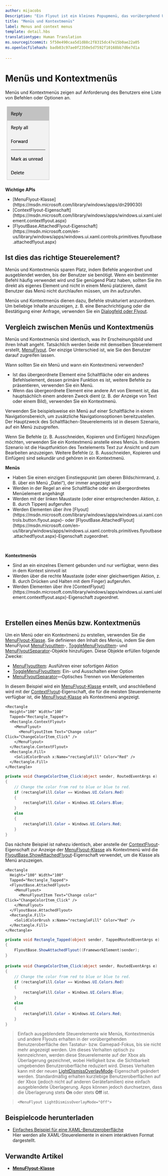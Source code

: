 ```yaml
---
author: mijacobs
Description: "Ein Flyout ist ein kleines Popupmenü, das vorübergehend UI zu aktuellen Benutzeraktionen anzeigt."
title: "Menüs und Kontextmenüs"
label: Menus and context menus
template: detail.hbs
translationtype: Human Translation
ms.sourcegitcommit: 5f50e490caa5d1d88c2f8315dc47e15b0ae22a05
ms.openlocfilehash: badb03c97ae0f2350e5d7592f10168bb7d6e7d1a

---
```

# <a name="menus-and-context-menus"></a>Menüs und Kontextmenüs

<link rel="stylesheet" href="https://az835927.vo.msecnd.net/sites/uwp/Resources/css/custom.css"> 

Menüs und Kontextmenüs zeigen auf Anforderung des Benutzers eine Liste von Befehlen oder Optionen an.

![Beispiel für ein typisches Kontextmenü](images/controls_contextmenu_singlepane.png)

<div class="important-apis" >
<b>Wichtige APIs</b><br/>
<ul>
<li>[MenuFlyout-Klasse](https://msdn.microsoft.com/library/windows/apps/dn299030)</li>
<li>[ContextFlyout-Eigenschaft](https://msdn.microsoft.com/library/windows/apps/windows.ui.xaml.uielement.contextflyout.aspx)</li>
<li>[FlyoutBase.AttachedFlyout-Eigenschaft](https://msdn.microsoft.com/en-us/library/windows/apps/windows.ui.xaml.controls.primitives.flyoutbase.attachedflyout.aspx)</li>
</ul>
</div>


## <a name="is-this-the-right-control"></a>Ist dies das richtige Steuerelement?
Menüs und Kontextmenüs sparen Platz, indem Befehle angeordnet und ausgeblendet werden, bis der Benutzer sie benötigt. Wenn ein bestimmter Befehl häufig verwendet wird und Sie genügend Platz haben, sollten Sie ihn direkt als eigenes Element und nicht in einem Menü platzieren, damit Benutzer das Menü nicht durchlaufen müssen, um ihn aufzurufen. 

Menüs und Kontextmenüs dienen dazu, Befehle strukturiert anzuordnen. Um beliebige Inhalte anzuzeigen, z. B. eine Benachrichtigung oder die Bestätigung einer Anfrage, verwenden Sie ein [Dialogfeld oder Flyout](dialogs.md).  


## <a name="menus-vs-context-menus"></a>Vergleich zwischen Menüs und Kontextmenüs

Menüs und Kontextmenüs sind identisch, was ihr Erscheinungsbild und ihren Inhalt angeht. Tatsächlich werden beide mit demselben Steuerelement erstellt, [MenuFlyout](https://msdn.microsoft.com/library/windows/apps/dn299030). Der einzige Unterschied ist, wie Sie den Benutzer darauf zugreifen lassen. 

Wann sollten Sie ein Menü und wann ein Kontextmenü verwenden?
* Ist das übergeordnete Element eine Schaltfläche oder ein anderes Befehlselement, dessen primäre Funktion es ist, weitere Befehle zu präsentieren, verwenden Sie ein Menü.
* Wenn das übergeordnete Element eine andere Art von Element ist, das hauptsächlich einem anderen Zweck dient (z. B. der Anzeige von Text oder einem Bild), verwenden Sie ein Kontextmenü. 

Verwenden Sie beispielsweise ein Menü auf einer Schaltfläche in einem Navigationsbereich, um zusätzliche Navigationsoptionen bereitzustellen. Der Hauptzweck des Schaltflächen-Steuerelements ist in diesem Szenario, auf ein Menü zuzugreifen. 

Wenn Sie Befehle (z. B. Ausschneiden, Kopieren und Einfügen) hinzufügen möchten, verwenden Sie ein Kontextmenü anstelle eines Menüs. In diesem Szenario ist die Hauptfunktion des Textelements Text zur Ansicht und zum Bearbeiten anzuzeigen. Weitere Befehle (z. B. Ausschneiden, Kopieren und Einfügen) sind sekundär und gehören in ein Kontextmenü. 

<div class="side-by-side">
<div class="side-by-side-content">
  <div class="side-by-side-content-left">
   <p><b>Menüs</b></p>
<p>
<ul>
<li>Haben Sie einen einzigen Einstiegspunkt (am oberen Bildschirmrand, z. B. über ein Menü „Datei“), der immer angezeigt wird</li>
<li>Werden in der Regel an eine Schaltfläche oder ein übergeordnetes Menüelement angehängt</li>
<li>Werden mit der linken Maustaste (oder einer entsprechenden Aktion, z. B. durch Tippen) aufgerufen</li>  
<li>Werden Elementen über ihre [Flyout](https://msdn.microsoft.com/library/windows/apps/windows.ui.xaml.controls.button.flyout.aspx)- oder [FlyoutBase.AttachedFlyout](https://msdn.microsoft.com/en-us/library/windows/apps/windows.ui.xaml.controls.primitives.flyoutbase.attachedflyout.aspx)-Eigenschaft zugeordnet.</li> 
</ul>
</p><br/>

  </div>
  <div class="side-by-side-content-right">
   <p><b>Kontextmenüs</b></p>
   
<ul>
<li>Sind an ein einzelnes Element gebunden und nur verfügbar, wenn dies in dem Kontext sinnvoll ist</li>
<li>Werden über die rechte Maustaste (oder einer gleichwertigen Aktion, z. B. durch Drücken und Halten mit dem Finger) aufgerufen.</li>
<li>Werden Elementen über ihre [ContextFlyout](https://msdn.microsoft.com/library/windows/apps/windows.ui.xaml.uielement.contextflyout.aspx)-Eigenschaft zugeordnet.  
</ul><br/>

  </div>
</div>
</div>

## <a name="create-a-menu-or-a-context-menu"></a>Erstellen eines Menüs bzw. Kontextmenüs

Um ein Menü oder ein Kontextmenü zu erstellen, verwenden Sie die [MenuFlyout-Klasse](https://msdn.microsoft.com/library/windows/apps/dn299030). Sie definieren den Inhalt des Menüs, indem Sie dem MenuFlyout [MenuFlyoutItem](https://msdn.microsoft.com/en-us/library/windows/apps/xaml/windows.ui.xaml.controls.menuflyoutitem.aspx)-, [ToggleMenuFlyoutItem](https://msdn.microsoft.com/en-us/library/windows/apps/xaml/windows.ui.xaml.controls.togglemenuflyoutitem.aspx)- und [MenuFlyoutSeparator](https://msdn.microsoft.com/en-us/library/windows/apps/xaml/windows.ui.xaml.controls.menuflyoutseparator.aspx)-Objekte hinzufügen. Diese Objekte erfüllen folgende Zwecke:
* [MenuFlyoutItem](https://msdn.microsoft.com/en-us/library/windows/apps/xaml/windows.ui.xaml.controls.menuflyoutitem.aspx): Ausführen einer sofortigen Aktion
* [ToggleMenuFlyoutItem](https://msdn.microsoft.com/en-us/library/windows/apps/xaml/windows.ui.xaml.controls.togglemenuflyoutitem.aspx): Ein- und Ausschalten einer Option
* [MenuFlyoutSeparator](https://msdn.microsoft.com/en-us/library/windows/apps/xaml/windows.ui.xaml.controls.menuflyoutseparator.aspx)—Optisches Trennen von Menüelementen


In diesem Beispiel wird ein [MenuFlyout-Klasse](https://msdn.microsoft.com/library/windows/apps/dn299030) erstellt, und anschließend wird mit der [ContextFlyout](https://msdn.microsoft.com/library/windows/apps/windows.ui.xaml.uielement.contextflyout.aspx)-Eigenschaft, die für die meisten Steuerelemente verfügbar ist, die [MenuFlyout-Klasse](https://msdn.microsoft.com/library/windows/apps/dn299030) als Kontextmenü angezeigt.

````xaml
<Rectangle 
  Height="100" Width="100" 
  Tapped="Rectangle_Tapped">
  <Rectangle.ContextFlyout>
    <MenuFlyout>
      <MenuFlyoutItem Text="Change color" Click="ChangeColorItem_Click" />
    </MenuFlyout>
  </Rectangle.ContextFlyout>
  <Rectangle.Fill>
    <SolidColorBrush x:Name="rectangleFill" Color="Red" />
  </Rectangle.Fill>
</Rectangle>
````

````csharp
private void ChangeColorItem_Click(object sender, RoutedEventArgs e)
{
    // Change the color from red to blue or blue to red. 
    if (rectangleFill.Color == Windows.UI.Colors.Red)
    {
        rectangleFill.Color = Windows.UI.Colors.Blue;
    }
    else
    {
        rectangleFill.Color = Windows.UI.Colors.Red;
    }
}
````

Das nächste Beispiel ist nahezu identisch, aber anstelle der [ContextFlyout](https://msdn.microsoft.com/en-us/library/windows/apps/windows.ui.xaml.uielement.contextflyout.aspx)-Eigenschaft zur Anzeige der [MenuFlyout-Klasse](https://msdn.microsoft.com/library/windows/apps/dn299030) als Kontextmenü wird die [FlyoutBase.ShowAttachedFlyout](https://msdn.microsoft.com/en-us/library/windows/apps/windows.ui.xaml.controls.primitives.flyoutbase.showattachedflyout)-Eigenschaft verwendet, um die Klasse als Menü anzuzeigen. 

````xaml
<Rectangle 
  Height="100" Width="100" 
  Tapped="Rectangle_Tapped">
  <FlyoutBase.AttachedFlyout>
    <MenuFlyout>
      <MenuFlyoutItem Text="Change color" Click="ChangeColorItem_Click" />
    </MenuFlyout>
  </FlyoutBase.AttachedFlyout>
  <Rectangle.Fill>
    <SolidColorBrush x:Name="rectangleFill" Color="Red" />
  </Rectangle.Fill>
</Rectangle>
````

````csharp
private void Rectangle_Tapped(object sender, TappedRoutedEventArgs e)
{
    FlyoutBase.ShowAttachedFlyout((FrameworkElement)sender);
}

private void ChangeColorItem_Click(object sender, RoutedEventArgs e)
{
    // Change the color from red to blue or blue to red. 
    if (rectangleFill.Color == Windows.UI.Colors.Red)
    {
        rectangleFill.Color = Windows.UI.Colors.Blue;
    }
    else
    {
        rectangleFill.Color = Windows.UI.Colors.Red;
    }
}
````


> Einfach ausgeblendete Steuerelemente wie Menüs, Kontextmenüs und andere Flyouts erhalten in der vorübergehenden Benutzeroberfläche den Tastatur- bzw. Gamepad-Fokus, bis sie nicht mehr angezeigt werden. Um dieses Verhalten optisch zu kennzeichnen, werden diese Steuerelemente auf der Xbox als Überlagerung gezeichnet, wobei Helligkeit bzw. die Sichtbarkeit umgebenden Benutzeroberfläche reduziert wird. Dieses Verhalten kann mit der neuen [LightDismissOverlayMode](https://msdn.microsoft.com/en-us/library/windows/apps/windows.ui.xaml.controls.primitives.flyoutbase.lightdismissoverlaymode.aspx)-Eigenschaft geändert werden. Standardmäßig erhalten kurzlebige Benutzeroberflächen auf der Xbox (jedoch nicht auf anderen Gerätefamilien) eine einfach ausgeblendete Überlagerung. Apps können jedoch durchsetzen, dass die Überlagerung stets **On** oder stets **Off** ist.

> ```xaml
> <MenuFlyout LightDismissOverlayMode="Off">
> ```

## <a name="get-the-sample-code"></a>Beispielcode herunterladen
*   [Einfaches Beispiel für eine XAML-Benutzeroberfläche](https://github.com/Microsoft/Windows-universal-samples/blob/master/Samples/XamlUIBasics)<br/>
    Hier werden alle XAML-Steuerelemente in einem interaktiven Format dargestellt.

## <a name="related-articles"></a>Verwandte Artikel

- [**MenuFlyout-Klasse**](https://msdn.microsoft.com/library/windows/apps/dn299030)



<!--HONumber=Dec16_HO2-->


